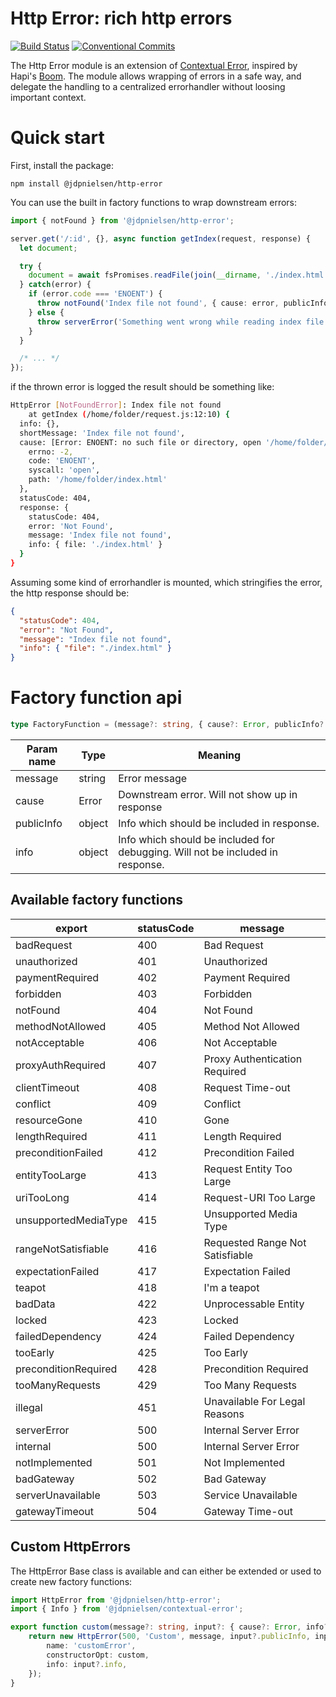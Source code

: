 # Http Error: rich http errors

[![Build Status](https://travis-ci.org/jdpnielsen/http-error.svg?branch=master)](https://travis-ci.org/jdpnielsen/http-error)
[![Conventional Commits](https://img.shields.io/badge/Conventional%20Commits-1.0.0-yellow.svg)](https://conventionalcommits.org)

The Http Error module is an extension of [Contextual Error](https://github.com/jdpnielsen/contextual-error), inspired by Hapi's [Boom](git@github.com:hapijs/boom.git).
The module allows wrapping of errors in a safe way, and delegate the handling to a centralized errorhandler without loosing important context.

# Quick start

First, install the package:

    npm install @jdpnielsen/http-error

You can use the built in factory functions to wrap downstream errors:

```typescript
import { notFound } from '@jdpnielsen/http-error';

server.get('/:id', {}, async function getIndex(request, response) {
  let document;

  try {
    document = await fsPromises.readFile(join(__dirname, './index.html'));
  } catch(error) {
    if (error.code === 'ENOENT') {
      throw notFound('Index file not found', { cause: error, publicInfo: { file: './index.html' } })
    } else {
      throw serverError('Something went wrong while reading index file', { cause: error })
    }
  }

  /* ... */
});
```

if the thrown error is logged the result should be something like:

```sh
HttpError [NotFoundError]: Index file not found
    at getIndex (/home/folder/request.js:12:10) {
  info: {},
  shortMessage: 'Index file not found',
  cause: [Error: ENOENT: no such file or directory, open '/home/folder/index.html'] {
    errno: -2,
    code: 'ENOENT',
    syscall: 'open',
    path: '/home/folder/index.html'
  },
  statusCode: 404,
  response: {
    statusCode: 404,
    error: 'Not Found',
    message: 'Index file not found',
    info: { file: './index.html' }
  }
}
```

Assuming some kind of errorhandler is mounted, which stringifies the error, the http response should be:

```json
{
  "statusCode": 404,
  "error": "Not Found",
  "message": "Index file not found",
  "info": { "file": "./index.html" }
}
```
# Factory function api

```typescript
type FactoryFunction = (message?: string, { cause?: Error, publicInfo?: Object, info?: Object }) => HttpError;
```

| Param name | Type   | Meaning                                        |
|------------|--------|----------------------------------------------- |
| message    | string | Error message                                  |
| cause      | Error  | Downstream error. Will not show up in response |
| publicInfo | object | Info which should be included in response.     |
| info       | object | Info which should be included for debugging. Will not be included in response. |


## Available factory functions

| export | statusCode | message |
|--------|------------|---------|
| badRequest | 400 | Bad Request |
| unauthorized | 401 | Unauthorized |
| paymentRequired | 402 | Payment Required |
| forbidden | 403 | Forbidden |
| notFound | 404 | Not Found |
| methodNotAllowed | 405 | Method Not Allowed |
| notAcceptable | 406 | Not Acceptable |
| proxyAuthRequired | 407 | Proxy Authentication Required |
| clientTimeout | 408 | Request Time-out |
| conflict | 409 | Conflict |
| resourceGone | 410 | Gone |
| lengthRequired | 411 | Length Required |
| preconditionFailed | 412 | Precondition Failed |
| entityTooLarge | 413 | Request Entity Too Large |
| uriTooLong | 414 | Request-URI Too Large |
| unsupportedMediaType | 415 | Unsupported Media Type |
| rangeNotSatisfiable | 416 | Requested Range Not Satisfiable |
| expectationFailed | 417 | Expectation Failed |
| teapot | 418 | I\'m a teapot |
| badData | 422 | Unprocessable Entity |
| locked | 423 | Locked |
| failedDependency | 424 | Failed Dependency |
| tooEarly | 425 | Too Early |
| preconditionRequired | 428 | Precondition Required |
| tooManyRequests | 429 | Too Many Requests |
| illegal | 451 | Unavailable For Legal Reasons |
| serverError | 500 | Internal Server Error |
| internal | 500 | Internal Server Error |
| notImplemented | 501 | Not Implemented |
| badGateway | 502 | Bad Gateway |
| serverUnavailable | 503 | Service Unavailable |
| gatewayTimeout | 504 | Gateway Time-out |

## Custom HttpErrors

The HttpError Base class is available and can either be extended or used to create new factory functions:

```typescript
import HttpError from '@jdpnielsen/http-error';
import { Info } from '@jdpnielsen/contextual-error';

export function custom(message?: string, input?: { cause?: Error, info?: Info, publicInfo?: Info }): HttpError {
	return new HttpError(500, 'Custom', message, input?.publicInfo, input?.cause, {
		name: 'customError',
		constructorOpt: custom,
		info: input?.info,
	});
}
```
